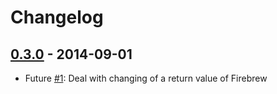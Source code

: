 # Changelog

## [0.3.0](https://github.com/mrk21/ansible-lib/tree/v0.3.0) - 2014-09-01

* Future [#1](https://github.com/mrk21/ansible-lib/issues/1): Deal with changing of a return value of Firebrew
